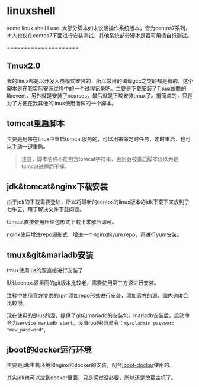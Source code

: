 # linuxshell
some linux shell I use.
大部分脚本如未说明操作系统版本，皆为centos7系列，本人也仅在centos7下面进行安装测试，其他系统部分脚本是否可用请自行测试。

=====================
## Tmux2.0
我的linux都是以开发人员模式安装的，所以常用的编译gcc之类的都是有的，这个脚本是在我实际安装过程中的一个过程记录吧。主要是下载安装了Tmux依赖的libevent，另外就是安装了ncurses，最后就是下载安装tmux了。挺简单的，只是为了方便在我其他的linux使用而做的一个脚本。


## tomcat重启脚本
主要是用来在linux中重启tomcat服务的，可以用来做定时任务，定时重启，也可以手动一键重启。
> 注意，脚本名称不能包含tomcat字符串，否则会被重启脚本误以为是tomcat进程而干掉。


## jdk&tomcat&nginx下载安装
由于jdk的下载需要登陆，所以将最新的centos的linux版本的jdk下载下来放到了七牛云，用于解决文件下载问题。

tomcat直接使用压缩包形式下载下来解压即可。

nginx使用增进repo源形式，增进一个nginx的yum repo，再进行yum安装。

## tmux&git&mariadb安装
tmux使用ius的源直接进行安装了

默认centos源里面的git版本比较老，需要使用第三方源进行安装。

注释中使用官方提供的rpm添加repo形式进行安装，添加官方的源，国内速度会比较慢。

现在使用的是ius的源，提供了git和mariadb的安装包，mariadb安装后，启动命令为`service mariadb start`，设置root密码命令：`mysqladmin password "new_password"`,


## jboot的docker运行环境
主要是jdk主机环境和nginx和docker的安装，配合[jboot-docker](https://github.com/bluesky4485/jboot-docker)使用的。

其实jdk也可以放到docker里面，只是感觉没必要，所以还是放宿主机了。
